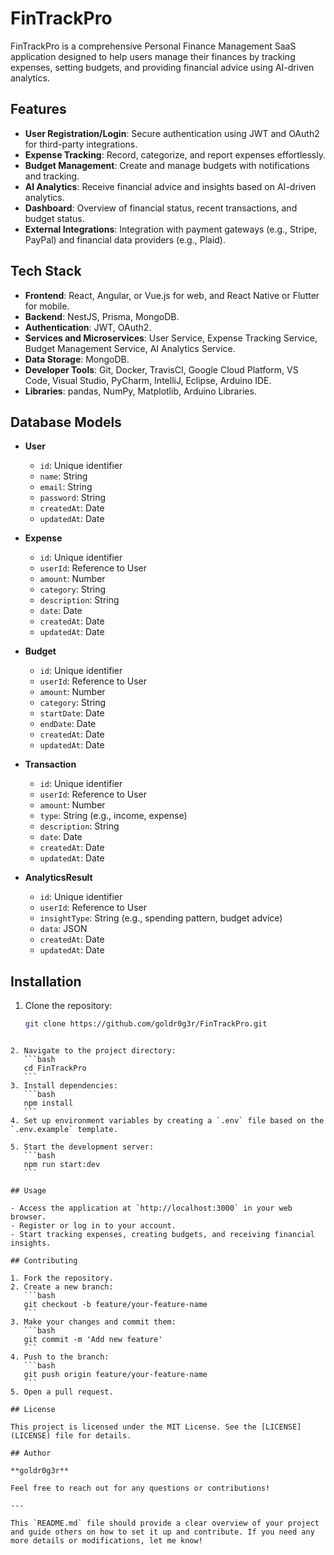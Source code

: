 # FinTrackPro

FinTrackPro is a comprehensive Personal Finance Management SaaS application designed to help users manage their finances by tracking expenses, setting budgets, and providing financial advice using AI-driven analytics.

## Features

- **User Registration/Login**: Secure authentication using JWT and OAuth2 for third-party integrations.
- **Expense Tracking**: Record, categorize, and report expenses effortlessly.
- **Budget Management**: Create and manage budgets with notifications and tracking.
- **AI Analytics**: Receive financial advice and insights based on AI-driven analytics.
- **Dashboard**: Overview of financial status, recent transactions, and budget status.
- **External Integrations**: Integration with payment gateways (e.g., Stripe, PayPal) and financial data providers (e.g., Plaid).

## Tech Stack

- **Frontend**: React, Angular, or Vue.js for web, and React Native or Flutter for mobile.
- **Backend**: NestJS, Prisma, MongoDB.
- **Authentication**: JWT, OAuth2.
- **Services and Microservices**: User Service, Expense Tracking Service, Budget Management Service, AI Analytics Service.
- **Data Storage**: MongoDB.
- **Developer Tools**: Git, Docker, TravisCI, Google Cloud Platform, VS Code, Visual Studio, PyCharm, IntelliJ, Eclipse, Arduino IDE.
- **Libraries**: pandas, NumPy, Matplotlib, Arduino Libraries.

## Database Models

- **User**

  - `id`: Unique identifier
  - `name`: String
  - `email`: String
  - `password`: String
  - `createdAt`: Date
  - `updatedAt`: Date

- **Expense**

  - `id`: Unique identifier
  - `userId`: Reference to User
  - `amount`: Number
  - `category`: String
  - `description`: String
  - `date`: Date
  - `createdAt`: Date
  - `updatedAt`: Date

- **Budget**

  - `id`: Unique identifier
  - `userId`: Reference to User
  - `amount`: Number
  - `category`: String
  - `startDate`: Date
  - `endDate`: Date
  - `createdAt`: Date
  - `updatedAt`: Date

- **Transaction**

  - `id`: Unique identifier
  - `userId`: Reference to User
  - `amount`: Number
  - `type`: String (e.g., income, expense)
  - `description`: String
  - `date`: Date
  - `createdAt`: Date
  - `updatedAt`: Date

- **AnalyticsResult**
  - `id`: Unique identifier
  - `userId`: Reference to User
  - `insightType`: String (e.g., spending pattern, budget advice)
  - `data`: JSON
  - `createdAt`: Date
  - `updatedAt`: Date

## Installation

1. Clone the repository:
   ```bash
   git clone https://github.com/goldr0g3r/FinTrackPro.git
   ```
````

2. Navigate to the project directory:
   ```bash
   cd FinTrackPro
   ```
3. Install dependencies:
   ```bash
   npm install
   ```
4. Set up environment variables by creating a `.env` file based on the `.env.example` template.

5. Start the development server:
   ```bash
   npm run start:dev
   ```

## Usage

- Access the application at `http://localhost:3000` in your web browser.
- Register or log in to your account.
- Start tracking expenses, creating budgets, and receiving financial insights.

## Contributing

1. Fork the repository.
2. Create a new branch:
   ```bash
   git checkout -b feature/your-feature-name
   ```
3. Make your changes and commit them:
   ```bash
   git commit -m 'Add new feature'
   ```
4. Push to the branch:
   ```bash
   git push origin feature/your-feature-name
   ```
5. Open a pull request.

## License

This project is licensed under the MIT License. See the [LICENSE](LICENSE) file for details.

## Author

**goldr0g3r**

Feel free to reach out for any questions or contributions!

---

This `README.md` file should provide a clear overview of your project and guide others on how to set it up and contribute. If you need any more details or modifications, let me know!
